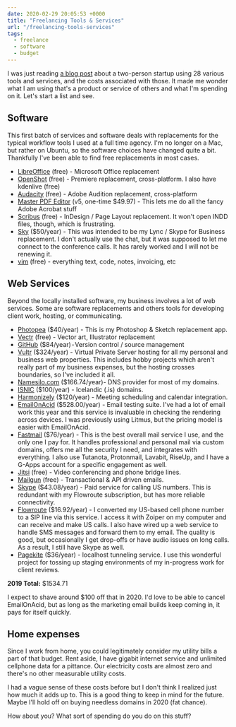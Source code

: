 ```yaml
---
date: 2020-02-29 20:05:53 +0000
title: "Freelancing Tools & Services"
url: "/freelancing-tools-services"
tags:
  - freelance
  - software
  - budget
---
```


I was just reading [a blog
post](https://acrossapp.com/blog/how-a-2-person-startup-already-uses-28-other-tools)
about a two-person startup using 28 various tools and services,
and the costs associated with those. It made me wonder what I am
using that's a product or service of others and what I'm spending
on it. Let's start a list and see.

## Software

This first batch of services and software deals with replacements
for the typical workflow tools I used at a full time agency. I'm
no longer on a Mac, but rather on Ubuntu, so the software choices
have changed quite a bit. Thankfully I've been able to find free
replacements in most cases.

- [LibreOffice](https://www.libreoffice.org/) (free) - Microsoft
  Office replacement
- [OpenShot](https://www.openshot.org/is/) (free) - Premiere
  replacement, cross-platform. I also have kdenlive (free)
- [Audacity](https://www.audacityteam.org/) (free) - Adobe
  Audition replacement, cross-platform
- [Master PDF Editor](https://code-industry.net/masterpdfeditor/)
  (v5, one-time $49.97) - This lets me do all the fancy Adobe Acrobat stuff
- [Scribus](https://www.scribus.net/) (free) - InDesign / Page
  Layout replacement. It won't open INDD files, though, which is frustrating.
- [Sky](https://www.tel.red/linux.php) ($50/year) - This was
  intended to be my Lync / Skype for Business replacement. I don't
  actually use the chat, but it was supposed to let me connect to
  the conference calls. It has rarely worked and I will not be
  renewing it.
- [vim](https://vim.org) (free) - everything text, code, notes,
  invoicing, etc

## Web Services

Beyond the locally installed software, my business involves a lot
of web services. Some are software replacements and others tools
for developing client work, hosting, or communicating.

- [Photopea](https://photopea.com) ($40/year) - This is my
  Photoshop & Sketch replacement app.
- [Vectr](https://vectr.com) (free) - Vector art, Illustrator
  replacement
- [GitHub](https://github.com) ($84/year) - Version control
  / source management
- [Vultr](https://vultr.com) ($324/year) - Virtual Private Server
  hosting for all my personal and business web properties. This
  includes hobby projects which aren't really part of my business
  expenses, but the hosting crosses boundaries, so I've included
  it all.
- [Namesilo.com](https://namesilo.com) ($166.74/year)- DNS
  provider for most of my domains.
- [ISNIC](https://isnic.is) ($100/year) - Icelandic (.is) domains.
- [Harmonizely](https://harmonizely.com) ($120/year) - Meeting
  scheduling and calendar integration.
- [EmailOnAcid](https://emailonacid.com) ($528.00/year) - Email
  testing suite. I've had a lot of email work this year and this
  service is invaluable in checking the rendering across devices.
  I was previously using Litmus, but the pricing model is easier
  with EmailOnAcid.
- [Fastmail](https://fastmail.com) ($76/year) - This is the best
  overall mail service I use, and the only one I pay for. It
  handles professional and personal mail via custom domains,
  offers me all the security I need, and integrates with
  everything. I also use Tutanota, Protonmail, Lavabit, RiseUp,
  and I have a G-Apps account for a specific engagement as well.
- [Jitsi](https://jitsi.org) (free) - Video conferencing and phone
  bridge lines.
- [Mailgun](https://mailgun.com) (free) - Transactional & API
  driven emails.
- [Skype](https://skype.com) ($43.08/year) - Paid service for
  calling US numbers. This is redundant with my Flowroute
  subscription, but has more reliable connectivity.
- [Flowroute](https://flowroute.com) ($16.92/year) - I converted
  my US-based cell phone number to a SIP line via this service.
  I access it with Zoiper on my computer and can receive and make
  US calls. I also have wired up a web service to handle SMS
  messages and forward them to my email. The quality is good, but
  occasionally I get drop-offs or have audio issues on long calls.
  As a result, I still have Skype as well.
- [Pagekite](https://pagekite.net) ($36/year) - localhost tunneling
  service. I use this wonderful project for tossing up staging
  environments of my in-progress work for client reviews.

**2019 Total:** $1534.71

I expect to shave around $100 off that in 2020. I'd love to be
able to cancel EmailOnAcid, but as long as the marketing email
builds keep coming in, it pays for itself quickly.

## Home expenses

Since I work from home, you could legitimately consider my utility
bills a part of that budget. Rent aside, I have gigabit internet
service and unlimited cellphone data for a pittance. Our
electricity costs are almost zero and there's no other measurable
utility costs.

I had a vague sense of these costs before but I don't think
I realized just how much it adds up to. This is a good thing to
keep in mind for the future. Maybe I'll hold off on buying
needless domains in 2020 (fat chance).

How about you? What sort of spending do you do on this stuff?

<!--  vim: set shiftwidth=4 tabstop=4 expandtab: -->
